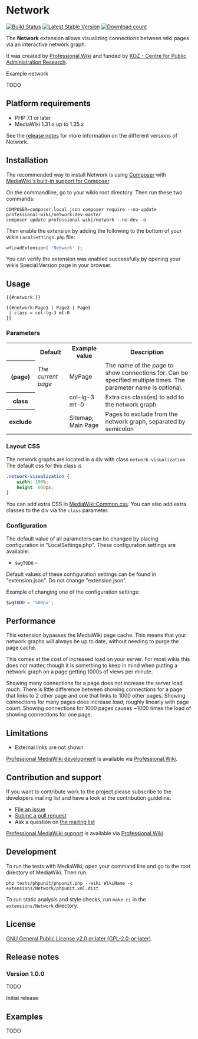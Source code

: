 # Network

[![Build Status](https://travis-ci.org/ProfessionalWiki/Network.svg?branch=master)](https://travis-ci.org/ProfessionalWiki/Network)
[![Latest Stable Version](https://poser.pugx.org/professional-wiki/network/version.png)](https://packagist.org/packages/professional-wiki/network)
[![Download count](https://poser.pugx.org/professional-wiki/network/d/total.png)](https://packagist.org/packages/professional-wiki/network)

The **Network** extension allows visualizing connections between wiki pages via an interactive network graph.

It was created by [Professional.Wiki](https://professional.wiki/) and funded by
[KDZ - Centre for Public Administration Research](https://www.kdz.eu/).

Example network

TODO

## Platform requirements

* PHP 7.1 or later
* MediaWiki 1.31.x up to 1.35.x

See the [release notes](#release-notes) for more information on the different versions of Network.

## Installation

The recommended way to install Network is using [Composer](https://getcomposer.org) with
[MediaWiki's built-in support for Composer](https://professional.wiki/en/articles/installing-mediawiki-extensions-with-composer).

On the commandline, go to your wikis root directory. Then run these two commands:

```shell script
COMPOSER=composer.local.json composer require --no-update professional-wiki/network:dev-master
composer update professional-wiki/network --no-dev -o
```

Then enable the extension by adding the following to the bottom of your wikis `LocalSettings.php` file:

```php
wfLoadExtension( 'Network' );
```

You can verify the extension was enabled successfully by opening your wikis Special:Version page in your browser.

## Usage

```
{{#network:}}
```

```
{{#network:Page1 | Page2 | Page3
 | class = col-lg-3 mt-0
}}
```

### Parameters

<table>
	<tr>
		<th></th>
		<th>Default</th>
		<th>Example value</th>
		<th>Description</th>
	</tr>
	<tr>
	    <th>(page)</th>
	    <td><i>The current page</i></td>
	    <td>MyPage</td>
	    <td>The name of the page to show connections for. Can be specified multiple times. The parameter name is optional.</td>
	</tr>
	<tr>
        <th>class</th>
        <td></td>
        <td>col-lg-3 mt-0</td>
        <td>Extra css class(es) to add to the network graph</td>
    </tr>
	<tr>
        <th>exclude</th>
        <td></td>
        <td>Sitemap; Main Page</td>
        <td>Pages to exclude from the network graph, separated by semicolon</td>
    </tr>
</table>

### Layout CSS

The network graphs are located in a div with class `network-visualization`. The default css for this class is

```css
.network-visualization {
	width: 100%;
	height: 600px;
}
```

You can add extra CSS in [MediaWiki:Common.css]. You can also add extra classes to the div via the `class` parameter.

### Configuration

The default value of all parameters can be changed by placing configuration in "LocalSettings.php".
These configuration settings are available:

* `$wgTODO` – 

Default values of these configuration settings can be found in "extension.json". Do not change "extension.json".

Example of changing one of the configuration settings:

```php
$wgTODO = '500px';
```

## Performance

This extension bypasses the MediaWiki page cache. This means that your network graphs will always be up to date,
without needing to purge the page cache.

This comes at the cost of increased load on your server. For most wikis this does not matter, though it is something
to keep in mind when putting a network graph on a page getting 1000s of views per minute.

Showing many connections for a page does not increase the server load much. There is little difference between
showing connections for a page that links to 2 other page and one that links to 1000 other pages. Showing connections
for many pages does increase load, roughly linearly with page count. Showing connections for 1000 pages causes ~1000
times the load of showing connections for one page. 

## Limitations

* External links are not shown

[Professional MediaWiki development](https://professional.wiki/en/services#development) is available via
[Professional.Wiki](https://professional.wiki/).

## Contribution and support

If you want to contribute work to the project please subscribe to the developers mailing list and
have a look at the contribution guideline.

* [File an issue](https://github.com/ProfessionalWiki/Network/issues)
* [Submit a pull request](https://github.com/ProfessionalWiki/Network/pulls)
* Ask a question on [the mailing list](https://www.semantic-mediawiki.org/wiki/Mailing_list)

[Professional MediaWiki support](https://professional.wiki/en/support) is available via
[Professional.Wiki](https://professional.wiki/).

## Development

To run the tests with MediaWiki, open your command line and go to the root directory of MediaWiki. Then run:

    php tests/phpunit/phpunit.php --wiki WikiName -c extensions/Network/phpunit.xml.dist

To run static analysis and style checks, run `make ci` in the `extensions/Network` directory.

## License

[GNU General Public License v2.0 or later (GPL-2.0-or-later)](/COPYING).

## Release notes

### Version 1.0.0

TODO

Initial release

## Examples

TODO

[MediaWiki:Common.css]: https://www.mediawiki.org/wiki/Manual:Interface/Stylesheets
